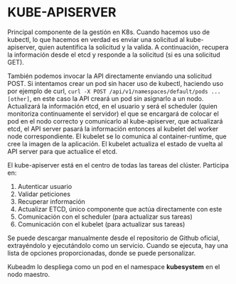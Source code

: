 # KUBE-APISERVER
Principal componente de la gestión en K8s. Cuando hacemos uso de kubectl, lo que hacemos en verdad es enviar una solicitud al kube-apiserver, quien autentifica la solicitud y la valida. A continuación, recupera la información desde el etcd y responde a la solicitud (si es una solicitud GET).

También podemos invocar la API directamente enviando una solicitud POST. Si intentamos crear un pod sin hacer uso de kubectl, haciendo uso por ejemplo de curl, ``curl -X POST /api/v1/namespaces/default/pods ...[other]``,  en este caso la API creará un pod sin asignarlo a un nodo. Actualizará la información etcd, en el usuario y será el scheduler (quien monitoriza continuamente el servidor) el que se encargará de colocar el pod en el nodo correcto y comunicarlo al kube-apiserver, que actualizará etcd, el API server pasará la información entonces al kubelet del worker node correspondiente. 
El kubelet se lo comunica al container-runtime, que cree la imagen de la aplicación. El kubelet actualiza el estado de vuelta al API server para que actualice el etcd. 

El kube-apiserver está en el centro de todas las tareas del clúster. Participa en:
1. Autenticar usuario
2. Validar peticiones
3. Recuperar información
4. Actualizar ETCD, único componente que actúa directamente con este
5. Comunicación con el scheduler (para actualizar sus tareas)
6. Comunicación con el kubelet (para actualizar sus tareas)


Se puede descargar manualmente desde el repositorio de Github oficial, extrayéndolo y ejecutándolo como un servicio. Cuando se ejecuta, hay una lista de opciones proporcionadas, donde se puede personalizar. 

Kubeadm lo despliega como un pod en el namespace **kubesystem** en el nodo maestro. 


